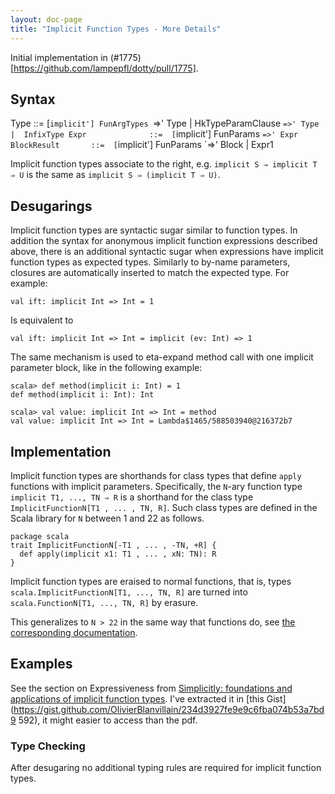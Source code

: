 ```yaml
---
layout: doc-page
title: "Implicit Function Types - More Details"
---
```


Initial implementation in (#1775)[https://github.com/lampepfl/dotty/pull/1775].

## Syntax

Type              ::=  [`implicit'] FunArgTypes `=>' Type
                    |  HkTypeParamClause `=>' Type
                    |  InfixType
Expr              ::=  [`implicit'] FunParams `=>' Expr
BlockResult       ::=  [`implicit'] FunParams `=>' Block
                    |  Expr1

Implicit function types associate to the right, e.g.
`implicit S ⇒ implicit T ⇒ U` is the same as `implicit S ⇒ (implicit T ⇒ U)`.

## Desugarings

Implicit function types are syntactic sugar similar to function types. In
addition the syntax for anonymous implicit function expressions described
above, there is an additional syntactic sugar when expressions have implicit
function types as expected types. Similarly to by-name parameters, closures
are automatically inserted to match the expected type. For example:

    val ift: implicit Int => Int = 1

Is equivalent to

    val ift: implicit Int => Int = implicit (ev: Int) => 1

The same mechanism is used to eta-expand method call with one implicit
parameter block, like in the following example:

    scala> def method(implicit i: Int) = 1
    def method(implicit i: Int): Int

    scala> val value: implicit Int => Int = method
    val value: implicit Int => Int = Lambda$1465/588503940@216372b7


## Implementation

Implicit function types are shorthands for class types that define `apply`
functions with implicit parameters.  Specifically, the `N`-ary function type
`implicit T1, ..., TN ⇒ R` is a shorthand for the class type
`ImplicitFunctionN[T1 , ... , TN, R]`. Such class types are defined in the
Scala library for `N` between 1 and 22 as follows.

    package scala
    trait ImplicitFunctionN[-T1 , ... , -TN, +R] {
      def apply(implicit x1: T1 , ... , xN: TN): R
    }

Implicit function types are eraised to normal functions, that is, types
`scala.ImplicitFunctionN[T1, ..., TN, R]` are turned into `scala.FunctionN[T1,
..., TN, R]` by erasure.

This generalizes to `N > 22` in the same way that functions do, see [the
corresponding
documentation](https://dotty.epfl.ch/docs/reference/dropped/limit22.html).


## Examples

See the section on Expressiveness from [Simplicitly: foundations and
applications of implicit function
types](https://dl.acm.org/citation.cfm?id=3158130). I've extracted it in [this
Gist](https://gist.github.com/OlivierBlanvillain/234d3927fe9e9c6fba074b53a7bd9
592), it might easier to access than the pdf.


### Type Checking

After desugaring  no additional typing rules are required for implicit function types.
